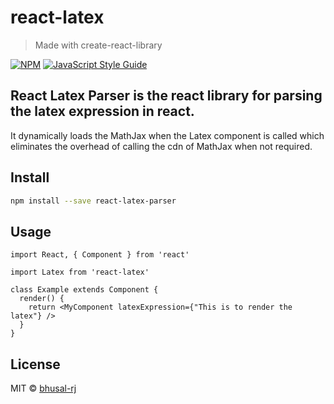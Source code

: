 # react-latex

> Made with create-react-library

[![NPM](https://img.shields.io/npm/v/react-latex.svg)](https://www.npmjs.com/package/react-latex) [![JavaScript Style Guide](https://img.shields.io/badge/code_style-standard-brightgreen.svg)](https://standardjs.com)

## React Latex Parser is the react library for parsing the latex expression in react.
It dynamically loads the MathJax when the Latex component is called which eliminates the overhead of calling the cdn of MathJax when not required.


## Install

```bash
npm install --save react-latex-parser
```

## Usage

```tsx
import React, { Component } from 'react'

import Latex from 'react-latex'

class Example extends Component {
  render() {
    return <MyComponent latexExpression={"This is to render the latex"} />
  }
}
```
## License

MIT © [bhusal-rj](https://github.com/bhusal-rj)
